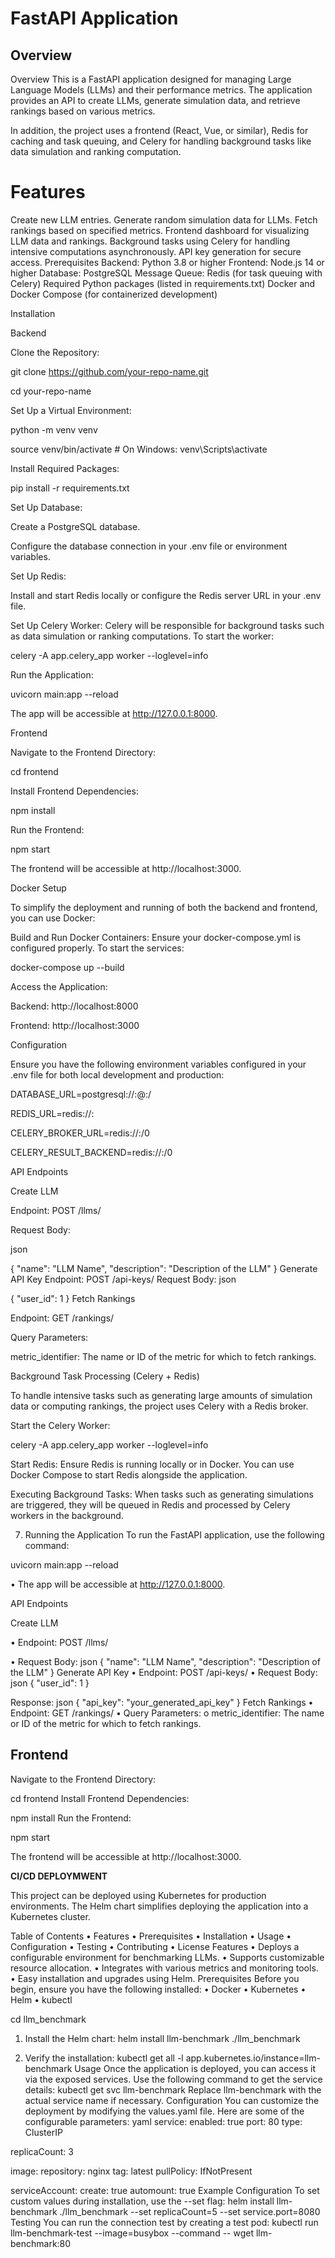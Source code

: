 # FastAPI Application
## Overview

Overview
This is a FastAPI application designed for managing Large Language Models (LLMs) and their performance metrics. The application provides an API to create LLMs, generate simulation data, and retrieve rankings based on various metrics.

In addition, the project uses a frontend (React, Vue, or similar), Redis for caching and task queuing, and Celery for handling background tasks like data simulation and ranking computation.

# Features
Create new LLM entries.
Generate random simulation data for LLMs.
Fetch rankings based on specified metrics.
Frontend dashboard for visualizing LLM data and rankings.
Background tasks using Celery for handling intensive computations asynchronously.
API key generation for secure access.
Prerequisites
Backend: Python 3.8 or higher
Frontend: Node.js 14 or higher
Database: PostgreSQL
Message Queue: Redis (for task queuing with Celery)
Required Python packages (listed in requirements.txt)
Docker and Docker Compose (for containerized development)

Installation

Backend

Clone the Repository:


git clone https://github.com/your-repo-name.git

cd your-repo-name

Set Up a Virtual Environment:

python -m venv venv

source venv/bin/activate  # On Windows: venv\Scripts\activate

Install Required Packages:


pip install -r requirements.txt

Set Up Database:

Create a PostgreSQL database.

Configure the database connection in your .env file or environment variables.

Set Up Redis:

Install and start Redis locally or configure the Redis server URL in your .env file.

Set Up Celery Worker: Celery will be responsible for background tasks such as data simulation or ranking computations. To start the worker:



celery -A app.celery_app worker --loglevel=info

Run the Application:



uvicorn main:app --reload

The app will be accessible at http://127.0.0.1:8000.

Frontend

Navigate to the Frontend Directory:



cd frontend

Install Frontend Dependencies:



npm install

Run the Frontend:



npm start

The frontend will be accessible at http://localhost:3000.

Docker Setup

To simplify the deployment and running of both the backend and frontend, you can use Docker:

Build and Run Docker Containers: Ensure your docker-compose.yml is configured properly. To start the services:



docker-compose up --build

Access the Application:

Backend: http://localhost:8000

Frontend: http://localhost:3000

Configuration

Ensure you have the following environment variables configured in your .env file for both local development and production:



DATABASE_URL=postgresql://<user>:<password>@<host>:<port>/<database>

REDIS_URL=redis://<host>:<port>

CELERY_BROKER_URL=redis://<host>:<port>/0

CELERY_RESULT_BACKEND=redis://<host>:<port>/0

API Endpoints

Create LLM

Endpoint: POST /llms/

Request Body:

json

{
  "name": "LLM Name",
  "description": "Description of the LLM"
}
Generate API Key
Endpoint: POST /api-keys/
Request Body:
json

{
  "user_id": 1
}
Fetch Rankings

Endpoint: GET /rankings/

Query Parameters:

metric_identifier: The name or ID of the metric for which to fetch rankings.

Background Task Processing (Celery + Redis)

To handle intensive tasks such as generating large amounts of simulation data or computing rankings, the project uses Celery with a Redis broker.

Start the Celery Worker:

celery -A app.celery_app worker --loglevel=info

Start Redis: Ensure Redis is running locally or in Docker. You can use Docker Compose to start Redis alongside the application.

Executing Background Tasks: When tasks such as generating simulations are triggered, they will be queued in Redis and processed by Celery workers in the background.

7. Running the Application
To run the FastAPI application, use the following command:

uvicorn main:app --reload

•	The app will be accessible at http://127.0.0.1:8000.

API Endpoints

Create LLM

•	Endpoint: POST /llms/

•	Request Body:
json
{
  "name": "LLM Name",
  "description": "Description of the LLM"
}
Generate API Key
•	Endpoint: POST /api-keys/
•	Request Body:
json
{
  "user_id": 1
}



Response:
json
{
  "api_key": "your_generated_api_key"
}
Fetch Rankings
•	Endpoint: GET /rankings/
•	Query Parameters:
o	metric_identifier: The name or ID of the metric for which to fetch rankings.

## Frontend
Navigate to the Frontend Directory:

cd frontend
Install Frontend Dependencies:

npm install
Run the Frontend:

npm start

The frontend will be accessible at http://localhost:3000.

**CI/CD DEPLOYMWENT**

This project can be deployed using Kubernetes for production environments. The Helm chart simplifies deploying the application into a Kubernetes cluster.

Table of Contents
•	Features
•	Prerequisites
•	Installation
•	Usage
•	Configuration
•	Testing
•	Contributing
•	License
Features
•	Deploys a configurable environment for benchmarking LLMs.
•	Supports customizable resource allocation.
•	Integrates with various metrics and monitoring tools.
•	Easy installation and upgrades using Helm.
Prerequisites
Before you begin, ensure you have the following installed:
•	Docker
•	Kubernetes
•	Helm
•	kubectl

cd llm_benchmark
1.	Install the Helm chart:
helm install llm-benchmark ./llm_benchmark

3.	Verify the installation:
kubectl get all -l app.kubernetes.io/instance=llm-benchmark
Usage
Once the application is deployed, you can access it via the exposed services. Use the following command to get the service details:
kubectl get svc llm-benchmark
Replace llm-benchmark with the actual service name if necessary.
Configuration
You can customize the deployment by modifying the values.yaml file. Here are some of the configurable parameters:
yaml
service:
  enabled: true
  port: 80
  type: ClusterIP

replicaCount: 3

image:
  repository: nginx
  tag: latest
  pullPolicy: IfNotPresent

serviceAccount:
  create: true
  automount: true
Example Configuration
To set custom values during installation, use the --set flag:
helm install llm-benchmark ./llm_benchmark --set replicaCount=5 --set service.port=8080
Testing
You can run the connection test by creating a test pod:
kubectl run llm-benchmark-test --image=busybox --command -- wget llm-benchmark:80
